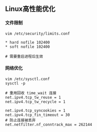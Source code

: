 


## Linux高性能优化

#### 文件限制
```
vim /etc/security/limits.conf

* hard nofile 102400
* soft nofile 102400

# 需要重启进程后生效
```

#### 网络优化
```
vim /etc/sysctl.conf
sysctl -p

# 重用回收 time_wait 连接
net.ipv4.tcp_tw_reuse = 1
net.ipv4.tcp_tw_recycle = 1

net.ipv4.tcp_syncookies = 1 
net.ipv4.tcp_fin_timeout = 30
# 防止连接被丢弃
net.netfilter.nf_conntrack_max = 262144 
```

